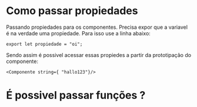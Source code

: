 # Como passar propiedades

Passando propiedades para os componentes. Precisa expor que a variavel é na verdade uma propiedade. Para isso use a linha abaixo:
```
export let propiedade = "oi";
```

Sendo assim é possivel acessar essas propiedes a partir da prototipação do componente:
```
<Componente string={ "hallo123"}/>
```

# É possivel passar funções ?


